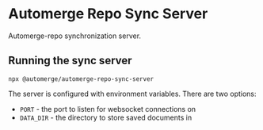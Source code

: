 # Automerge Repo Sync Server

Automerge-repo synchronization server. 



## Running the sync server

`npx @automerge/automerge-repo-sync-server`

The server is configured with environment variables. There are two options:

- `PORT` - the port to listen for websocket connections on
- `DATA_DIR` - the directory to store saved documents in



